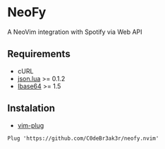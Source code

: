 # NeoFy
A NeoVim integration with Spotify via Web API

## Requirements
+ cURL
+ [json.lua](https://github.com/rxi/json.lua) >= 0.1.2
+ [lbase64](https://github.com/iskolbin/lbase64) >= 1.5

## Instalation
* [vim-plug](https://github.com/junegunn/vim-plug)
```vim
Plug 'https://github.com/C0deBr3ak3r/neofy.nvim'
```
